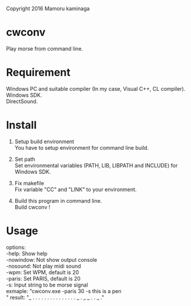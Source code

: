 ﻿Copyright 2016 Mamoru kaminaga<br>

cwconv
====
  Play morse from command line.<br>

Requirement
====
  Windows PC and suitable compiler (In my case, Visual C++, CL compiler).<br>
  Windows SDK.<br>
  DirectSound.<br>

Install
====
  1. Setup build environment<br>
  You have to setup environment for command line build.<br>

  2. Set path<br>
  Set environmental variables (PATH, LIB, LIBPATH and INCLUDE) for Windows SDK.<br>

  3. Fix makefile<br>
  Fix variable "CC" and "LINK" to your environment.<br>

  4. Build this program in command line.<br>
  Build cwconv !

Usage
====
  options:<br>
  -help:     Show help<br>
  -nowindow: Not show output console<br>
  -nosound:  Not play midi sound<br>
  -wpm:      Set WPM, default is 20<br>
  -paris:    Set PARIS, default is 20<br>
  -s:        Input string to be morse signal<br>
  exmaple: "cwconv.exe -paris 30 -s this is a pen<br>"
  result: "_  . . . .  . .  . . .     . .  . . .     . _     . _ _ .  .  _ ."
